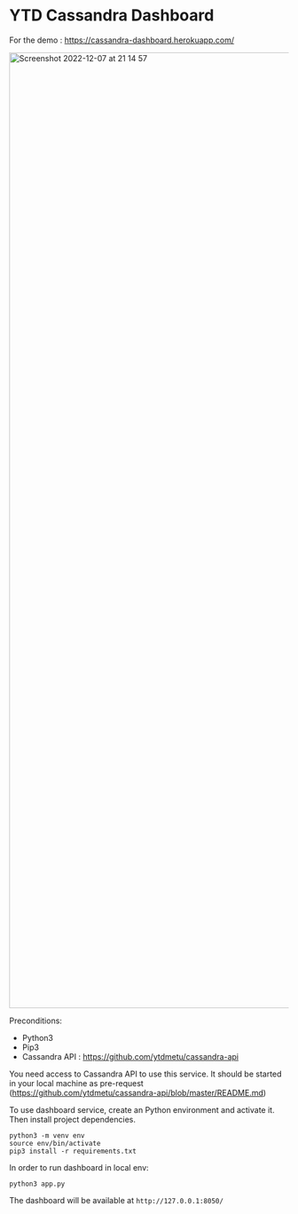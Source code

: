 # YTD Cassandra Dashboard

For the demo : https://cassandra-dashboard.herokuapp.com/

<img width="1723" alt="Screenshot 2022-12-07 at 21 14 57" src="https://user-images.githubusercontent.com/59481646/206288748-7266581c-ebf1-4c5a-b19c-3a489cddea71.png">
 

  Preconditions:
* Python3
* Pip3
* Cassandra API : https://github.com/ytdmetu/cassandra-api

You need access to Cassandra API to use this service. It should be started in your local machine as pre-request (https://github.com/ytdmetu/cassandra-api/blob/master/README.md)

To use dashboard service, create an Python environment and activate it. Then install project dependencies.
```
python3 -m venv env
source env/bin/activate
pip3 install -r requirements.txt
```

In order to run dashboard in local env:
```
python3 app.py
```

The dashboard will be available at `http://127.0.0.1:8050/`

